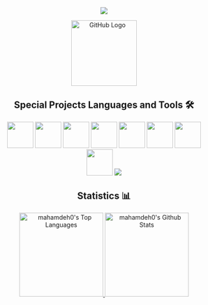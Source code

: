 <p align="center">
  <br> <br>
  <a href="https://www.linkedin.com/in/abdulrahman-mahamdeh/" target="_blank">
    <img src="https://skillicons.dev/icons?i=linkedin&perline=14" />
  </a>
</p>
<div align="center">
  <img src="https://github.com/mahamdeh0/mahamdeh0/blob/master/special-octo.gif" alt="GitHub Logo" width="150" height="150" />
</div>

<h2 align="center">Special Projects Languages and Tools 🛠 </h2>

<p align="center">
  <img src="https://cdn.jsdelivr.net/gh/devicons/devicon@latest/icons/dot-net/dot-net-original-wordmark.svg" style="width: 60px; height: 60px;" />
  <img src="https://cdn.jsdelivr.net/gh/devicons/devicon@latest/icons/azuresqldatabase/azuresqldatabase-original.svg" style="width: 60px; height: 60px;" />
  <img src="https://cdn.jsdelivr.net/gh/devicons/devicon@latest/icons/dotnetcore/dotnetcore-original.svg" style="width: 60px; height: 60px;" />
  <img src="https://cdn.jsdelivr.net/gh/devicons/devicon@latest/icons/firebase/firebase-original-wordmark.svg" style="width: 60px; height: 60px;" />
  <img src="https://cdn.jsdelivr.net/gh/devicons/devicon@latest/icons/linux/linux-original.svg" style="width: 60px; height: 60px;" />
  <img src="https://cdn.jsdelivr.net/gh/devicons/devicon@latest/icons/npm/npm-original-wordmark.svg" style="width: 60px; height: 60px;" />
  <img src="https://cdn.jsdelivr.net/gh/devicons/devicon@latest/icons/sqldeveloper/sqldeveloper-original.svg" style="width: 60px; height: 60px;" />
  <img src="https://cdn.jsdelivr.net/gh/devicons/devicon@latest/icons/swagger/swagger-original.svg" style="width: 60px; height: 60px;" />
  <img src="https://skillicons.dev/icons?i=dotnet,cs,java,cpp,js,nodejs,postman,mysql,mongodb,git,discord,express,github,html,css,nginx,gitlab&perline=22" />
</p>

<h2 align="center">Statistics 📊</h2>

<div align="center">
  <a href="https://github.com/mahamdeh0?tab=repositories">
    <img alt="mahamdeh0's Top Languages" src="https://denvercoder1-github-readme-stats.vercel.app/api/top-langs/?username=mahamdeh0&langs_count=8&layout=compact&theme=react&hide_border=true&bg_color=0D1117&title_color=3AC301&icon_color=3AC301&text_color=FFFFFF&hide=Jupyter%20Notebook,Roff" height="192px"/>
  </a>
  <a href="https://github.com/mahamdeh0?tab=repositories">
    <img alt="mahamdeh0's Github Stats" src="https://denvercoder1-github-readme-stats.vercel.app/api/?username=mahamdeh0&show_icons=true&include_all_commits=true&count_private=true&theme=react&hide_border=true&bg_color=0D1117&title_color=3AC301&icon_color=3AC301&text_color=FFFFFF" height="192px"/>
  </a>
</div>

